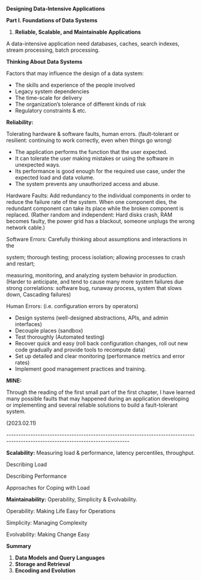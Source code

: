 ﻿**Designing Data-Intensive Applications**

**Part I. Foundations of Data Systems**

1. **Reliable, Scalable, and Maintainable Applications**

A data-intensive application need databases, caches, search indexes, stream processing, batch processing.

**Thinking About Data Systems**

Factors that may influence the design of a data system: 

- The skills and experience of the people involved 
- Legacy system dependencies
- The time-scale for delivery
- The organization’s tolerance of different kinds of risk
- Regulatory constraints & etc.

**Reliability:** 

Tolerating hardware & software faults, human errors. (fault-tolerant or resilient: continuing to work correctly, even when things go wrong)

- The application performs the function that the user expected. 
- It can tolerate the user making mistakes or using the software in unexpected ways. 
- Its performance is good enough for the required use case, under the expected load and data volume. 
- The system prevents any unauthorized access and abuse.

Hardware Faults: Add redundancy to the individual components in order to reduce the failure rate of the system. When one component dies, the redundant component can take its place while the broken component is replaced. (Rather random and independent: Hard disks crash, RAM becomes faulty, the power grid has a blackout, someone unplugs the wrong network cable.)

Software Errors: Carefully thinking about assumptions and interactions in the

system; thorough testing; process isolation; allowing processes to crash and restart;

measuring, monitoring, and analyzing system behavior in production. (Harder to anticipate, and tend to cause many more system failures due strong correlations: software bug, runaway process, system that slows down, Cascading failures)

Human Errors:  (i.e. configuration errors by operators)

- Design systems (well-designed abstractions, APIs, and admin interfaces)
- Decouple places (sandbox)
- Test thoroughly (Automated testing)
- Recover quick and easy (roll back configuration changes, roll out new code gradually and provide tools to recompute data)
- Set up detailed and clear monitoring (performance metrics and error rates)
- Implement good management practices and training.

**MINE:**

Through the reading of the first small part of the first chapter, I have learned many possible faults that may happened during an application developing or implementing and several reliable solutions to build a fault-tolerant system. 

(2023.02.11)

\---------------------------------------------------------------------------------------------------------------------------------

**Scalability:** Measuring load & performance, latency percentiles, throughput.

Describing Load 

Describing Performance

Approaches for Coping with Load 

**Maintainability:** Operability, Simplicity & Evolvability.

Operability: Making Life Easy for Operations

Simplicity: Managing Complexity 

Evolvability: Making Change Easy 

**Summary**

1. **Data Models and Query Languages**
1. **Storage and Retrieval**
1. **Encoding and Evolution**


